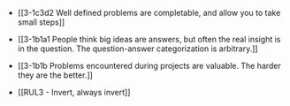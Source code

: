 - [[3-1c3d2 Well defined problems are completable, and allow you to take small steps]]

- [[3-1b1a1 People think big ideas are answers, but often the real insight is in the question. The question-answer categorization is arbitrary.]]
- [[3-1b1b Problems encountered during projects are valuable. The harder they are the better.]]

- [[RUL3 - Invert, always invert]]

